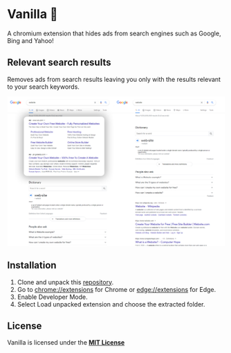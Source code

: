 # Vanilla 🍦
A chromium extension that hides ads from search engines such as Google, Bing and Yahoo!

## Relevant search results
Removes ads from search results leaving you only with the results relevant to your search keywords.

![Screenshot](/img/screenshot.png)

## Installation
1. Clone and unpack this [repository](/christianavi/Vanilla/archive/main.zip).
2. Go to [chrome://extensions](chrome://extensions) for Chrome or [edge://extensions](edge://extensions) for Edge.
3. Enable Developer Mode.
4. Select Load unpacked extension and choose the extracted folder.

## License
Vanilla is licensed under the **[MIT License](https://github.com/christianavi/Vanilla/blob/main/LICENSE)**
